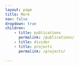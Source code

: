 ```yaml
---
layout: page
title: More
nav: false
dropdown: true
children: 
    - title: publications
      permalink: /publications/
    - title: divider
    - title: projects
      permalink: /projects/
      
---
```

